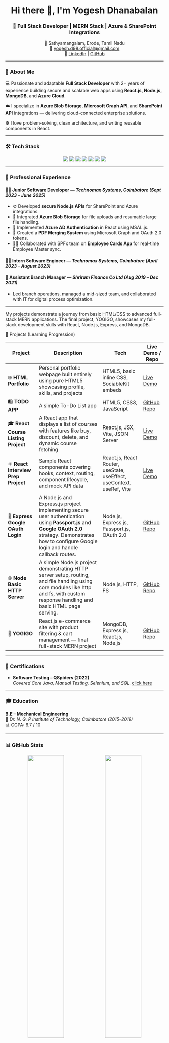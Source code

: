 <!-- 👋 Hi, I'm Yogesh Dhanabalan -->
<h1 align="center">Hi there 👋, I'm Yogesh Dhanabalan</h1>
<h3 align="center">🚀 Full Stack Developer | MERN Stack | Azure & SharePoint Integrations</h3>

<p align="center">
  📍 Sathyamangalam, Erode, Tamil Nadu  
  <br/>
  📧 <a href="mailto:yogesh.d98.official@gmail.com">yogesh.d98.official@gmail.com</a>  
  <br/>
  🔗 <a href="https://www.linkedin.com/in/yogesh-d-7a0636224">LinkedIn</a> |
  <a href="https://github.com/yogesh-d98">GitHub</a>
</p>

---

### 🧠 About Me

💻 Passionate and adaptable **Full Stack Developer** with 2+ years of experience building secure and scalable web apps using **React.js, Node.js, MongoDB**, and **Azure Cloud**.

☁️ I specialize in **Azure Blob Storage**, **Microsoft Graph API**, and **SharePoint API** integrations — delivering cloud-connected enterprise solutions.

⚙️ I love problem-solving, clean architecture, and writing reusable components in React.

---

### 🛠️ Tech Stack

<p align="center">
  <img src="https://img.shields.io/badge/Frontend-React.js-blue?style=for-the-badge&logo=react" />
  <img src="https://img.shields.io/badge/Backend-Node.js-green?style=for-the-badge&logo=node.js" />
  <img src="https://img.shields.io/badge/Database-MongoDB-darkgreen?style=for-the-badge&logo=mongodb" />
  <img src="https://img.shields.io/badge/Cloud-Azure-blue?style=for-the-badge&logo=microsoft-azure" />
  <img src="https://img.shields.io/badge/API-Microsoft%20Graph-lightblue?style=for-the-badge&logo=microsoft" />
  <img src="https://img.shields.io/badge/Tools-Postman-orange?style=for-the-badge&logo=postman" />
  <img src="https://img.shields.io/badge/Version%20Control-Git-black?style=for-the-badge&logo=git" />
</p>

---

### 💼 Professional Experience

#### 🧑‍💻 Junior Software Developer — *Technomax Systems, Coimbatore (Sept 2023 – June 2025)*  

- ⚙️ Developed **secure Node.js APIs** for SharePoint and Azure integrations.  
- 📂 Integrated **Azure Blob Storage** for file uploads and resumable large file handling.  
- 🔐 Implemented **Azure AD Authentication** in React using MSAL.js.  
- 🧾 Created a **PDF Merging System** using Microsoft Graph and OAuth 2.0 tokens.  
- 👨‍💻 Collaborated with SPFx team on **Employee Cards App** for real-time Employee Master sync.

#### 🧑‍💻 Intern Software Engineer — *Technomax Systems, Coimbatore (April 2023 – August 2023)*

#### 💼 Assistant Branch Manager — *Shriram Finance Co Ltd (Aug 2019 – Dec 2021)*  
- Led branch operations, managed a mid-sized team, and collaborated with IT for digital process optimization.

---

My projects demonstrate a journey from basic HTML/CSS to advanced full-stack MERN applications. The final project, YOGIGO, showcases my full-stack development skills with React, Node.js, Express, and MongoDB.

🚀 Projects (Learning Progression)

| Project                             | Description                                                                                                                                                                                              | Tech                                                                  | Live Demo / Repo                                                               |
| ----------------------------------- | -------------------------------------------------------------------------------------------------------------------------------------------------------------------------------------------------------- | --------------------------------------------------------------------- | ------------------------------------------------------------------------------ |
| 🌐 **HTML Portfolio**               | Personal portfolio webpage built entirely using pure HTML5 showcasing profile, skills, and projects                                                                                                      | HTML5, basic inline CSS, SociableKit embeds                           | [Live Demo](https://yogesh-d98.github.io/HTML-My-Portfolio/)                   |
| 🛍️ **TODO APP**                    | A simple To-Do List app                                                                                                                                                                                  | HTML5, CSS3, JavaScript                                               | [GitHub Repo](https://github.com/yogesh-d98/JavaScript-HTML-CSS-Todo-Projects) |
| 🎓 **React Course Listing Project** | A React app that displays a list of courses with features like buy, discount, delete, and dynamic course fetching                                                                                        | React.js, JSX, Vite, JSON Server                                      | [Live Demo](https://react-course-listing-project.vercel.app/)                  |
| ⚛️ **React Interview Prep Project** | Sample React components covering hooks, context, routing, component lifecycle, and mock API data                                                                                                         | React.js, React Router, useState, useEffect, useContext, useRef, Vite | [Live Demo](https://react-interview-prep-liard.vercel.app/)                    |
| 🔐 **Express Google OAuth Login**   | A Node.js and Express.js project implementing secure user authentication using **Passport.js** and **Google OAuth 2.0** strategy. Demonstrates how to configure Google login and handle callback routes. | Node.js, Express.js, Passport.js, OAuth 2.0                           | [GitHub Repo](https://github.com/yogesh-d98/express-passport-google-oauth)     |
| 🌐 **Node Basic HTTP Server**       | A simple Node.js project demonstrating HTTP server setup, routing, and file handling using core modules like http and fs, with custom response handling and basic HTML page serving.                     | Node.js, HTTP, FS                                                     | [GitHub Repo](https://github.com/yogesh-d98/node-basic-http-server)            |
| 🛒 **YOGIGO**                       | React.js e-commerce site with product filtering & cart management — final full-stack MERN project                                                                                                        | MongoDB, Express.js, React.js, Node.js                                | [GitHub Repo](https://github.com/yogesh-d98/YogiiGo)                           |





---

### 🏅 Certifications
- **Software Testing – QSpiders (2022)**  
  _Covered Core Java, Manual Testing, Selenium, and SQL._
<a href="https://drive.google.com/file/d/1GW9S3UaRDWrIcVK-PSqxdw5Q1WXDH5F5/view">click here</a>
---

### 🎓 Education
**B.E – Mechanical Engineering**  
📘 *Dr. N. G. P Institute of Technology, Coimbatore (2015–2019)*  
📊 CGPA: 6.7 / 10

---

### 📊 GitHub Stats

<p align="center">
  <img width="48%" src="https://github-readme-stats.vercel.app/api?username=yogesh-d98&show_icons=true&theme=react" />
  <img width="48%" src="https://github-readme-streak-stats.herokuapp.com/?user=yogesh-d98&theme=react" />
</p>

<p align="center">
  <img width="40%" src="https://github-readme-stats.vercel.app/api/top-langs/?username=yogesh-d98&layout=compact&theme=react" />
</p>

---

### 🤝 Let’s Connect!

<p align="center">
  <a href="mailto:yogesh.d98.official@gmail.com">
    <img src="https://img.shields.io/badge/Gmail-D14836?style=for-the-badge&logo=gmail&logoColor=white" />
  </a>
  <a href="https://www.linkedin.com/in/yogesh-d-7a0636224">
    <img src="https://img.shields.io/badge/LinkedIn-0077B5?style=for-the-badge&logo=linkedin&logoColor=white" />
  </a>
  <a href="https://github.com/yogesh-d98">
    <img src="https://img.shields.io/badge/GitHub-000000?style=for-the-badge&logo=github&logoColor=white" />
  </a>
</p>

---

⭐ **"Code. Deploy. Repeat."**  
> _Striving to build impactful web solutions that bridge people and technology._
